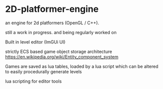 # 2D-platformer-engine

an engine for 2d platformers (OpenGL / C++).

still a work in progress. and being regularly worked on

Built in level editor (ImGUi UI)

strictly ECS based game object storage architecture https://en.wikipedia.org/wiki/Entity_component_system

Games are saved as lua tables, loaded by a lua script which can be altered to easily procedurally generate levels

lua scripting for editor tools

